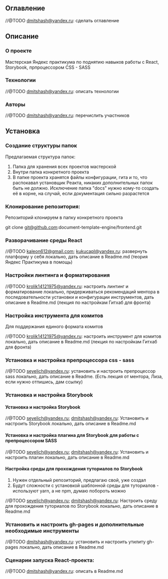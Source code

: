 ## Оглавление

//@TODO dmitshash@yandex.ru: сделать оглавление

## Описание
### О проекте
Мастерская Яндекс практикума по поднятию навыков работы с React, Storybook, прпроцессором CSS - SASS

### Технологии

//@TODO dmitshash@yandex.ru: описать технологии

### Авторы

//@TODO dmitshash@yandex.ru: перечислить участников

## Установка
### Создание структуры папок
Предлагаемая структура папок:
1. Папка для хранения всех проектов мастерской
2. Внутри папка конкретного проекта
3. В папке проекта хранятся файлы конфигурации, гита и то, что распокавал установщик Реакта, никаких дополнительных папок быть не должно. Исключение папка "docs" нужно кому-то создать её в корне, на случай, если документация сильно разрастется
### Клонирование репозитория:
Репозиторий клонируем в папку конкретного проекта

git clone  git@github.com:document-template-engine/frontend.git

### Разворачивание среды React

//@TODO kaleon612@gmail.com; kukucapl@yandex.ru: развернуть платформу у себя локально, дать описание в Readme.md (теория Яндекс Практикума в помощь)

### Настройки линтинга и форматирования

//@TODO krolik14121975@yandex.ru: настроить линтинг и форматирование локально, придерживаться рекомендаций ментора в последовательности установки и конфигурации инструментов, дать описание  в Readme.md (лекция по настройкам Гитхаб для фронта)

### Настройка инструмента для комитов
Для поддержания единого формата комитов

//@TODO krolik14121975@yandex.ru: настроить инструмент для комитов локально, дать описание в Readme.md (лекция по настройкам Гитхаб для фронта)

### Установка и настройка препроцессора css - sass

//@TODO seyelich@yandex.ru: установить и настроить препроцессор sass локально, дать описание в Readme. (Есть лекция от ментора, Лиза, если нужно отпишись, дам ссылку)

### Установка и настройка Storybook
#### Установка и настройка Storybook

//@TODO seyelich@yandex.ru; dmitshash@yandex.ru: Установить и настроить Storybook локально, дать описание в Readme.md

#### Установка и настройка плагина для Storybook для работы с препроцессором SASS

//@TODO seyelich@yandex.ru; dmitshash@yandex.ru: Установить и настроить плагин локально, дать описание в Readme.md

#### Настройка среды для прохождения туториалов по Storybook
1. Нужен отдельный репозиторий, предлагаю свой, уже создал
2. Будут сложности с установкой шаблонной среды для туториалов - используют yarn, а не npm, думаю побороть можно

//@TODO seyelich@yandex.ru; dmitshash@yandex.ru: Настроить среду для прохождения туториалов по Storybook локально, дать описание в Readme.md

### Установить и настроить gh-pages и дополнительные необходимые инструменты
 
//@TODO dmitshash@yandex.ru: установить и настроить утилиту gh-pages локально, дать описание в Readme.md

### Сценарии запуска React-проекта:

//@TODO dmitshash@yandex.ru: описать в Readme.md
